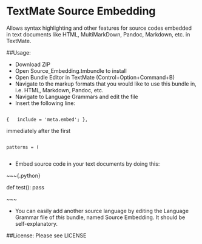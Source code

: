 # TextMate Source Embedding
Allows syntax highlighting and other features for source codes embedded in text documents like HTML, MultiMarkDown, Pandoc, Markdown, etc. in TextMate.

##Usage:

* Download ZIP
* Open Source_Embedding.tmbundle to install
* Open Bundle Editor in TextMate (Control+Option+Command+B)
* Navigate to the markup formats that you would like to use this bundle in, i.e. HTML, Markdown, Pandoc, etc.
* Navigate to Language Grammars and edit the file
* Insert the following line:

~~~{.source}

{	include = 'meta.embed'; },

~~~

immediately after the first

~~~{.source}

patterns = (
	
~~~  

* Embed source code in your text documents by doing this:

\~~~{.python}

def test():
	pass

\~~~

* You can easily add another source language by editing the Language Grammar file of _this_ bundle, named Source Embedding. It should be self-explanatory.

##License:
Please see LICENSE
